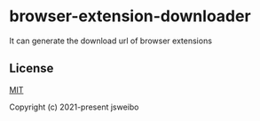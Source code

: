 # browser-extension-downloader

It can generate the download url of browser extensions

## License

[MIT](https://opensource.org/licenses/MIT)

Copyright (c) 2021-present jsweibo
